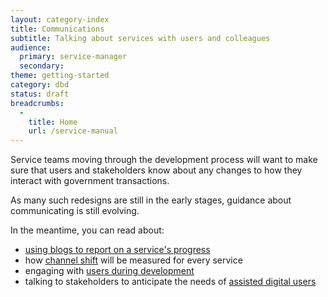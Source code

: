 ```yaml
---
layout: category-index
title: Communications
subtitle: Talking about services with users and colleagues
audience:
  primary: service-manager
  secondary:
theme: getting-started
category: dbd
status: draft
breadcrumbs:
  -
    title: Home
    url: /service-manual
---
```


Service teams moving through the development process will want to make sure that users and stakeholders know about any changes to how they interact with government transactions.

As many such redesigns are still in the early stages, guidance about communicating is still evolving.

In the meantime, you can read about:

* [using blogs to report on a service's progress](/service-manual/communications/blogs.html)
* how [channel shift](/service-manual/measurement/channel-shift.html) will be measured for every service
* engaging with [users during development](/service-manual/users/user-research.html)
* talking to stakeholders to anticipate the needs of [assisted digital users](/service-manual/assisted-digital)
